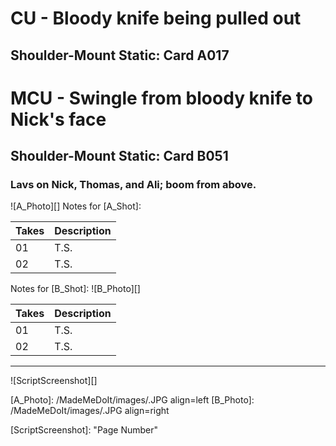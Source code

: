 # CU - Bloody knife being pulled out
## Shoulder-Mount Static: Card A017

# MCU - Swingle from bloody knife to Nick's face
## Shoulder-Mount Static: Card B051

### Lavs on Nick, Thomas, and Ali; boom from above.

![A_Photo][]
Notes for [A_Shot]: 

| Takes | Description |
|:---|:----|
| 01 | T.S. |
| 02 | T.S. |

Notes for [B_Shot]: 
![B_Photo][]

| Takes | Description |
|:---|:----|
| 01 | T.S. |
| 02 | T.S. |

----

![ScriptScreenshot][]


[A_Photo]:  /MadeMeDoIt/images/.JPG align=left
[B_Photo]:  /MadeMeDoIt/images/.JPG align=right

[ScriptScreenshot]: "Page Number"